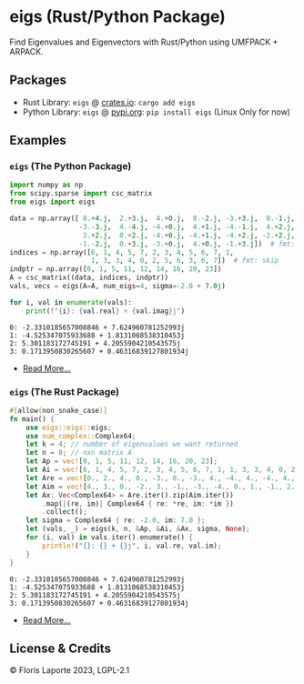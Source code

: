 # eigs (Rust/Python Package)

Find Eigenvalues and Eigenvectors with Rust/Python using UMFPACK + ARPACK.

## Packages

- Rust Library: `eigs` @ [crates.io](https://crates.io/crates/eigs): `cargo add eigs`
- Python Library: `eigs` @ [pypi.org](https://pypi.org/project/eigs): `pip install eigs` (Linux Only for now)

## Examples

### `eigs` (The Python Package)

```python
import numpy as np
from scipy.sparse import csc_matrix
from eigs import eigs

data = np.array([ 0.+4.j,  2.+3.j,  4.+0.j,  0.-2.j, -3.+3.j,  0.-1.j,
                 -3.-3.j,  4.-4.j, -4.+0.j,  4.+1.j, -4.-1.j,  4.+2.j,
                  3.+2.j,  0.+2.j, -4.+0.j, -4.+1.j, -4.+2.j, -2.+2.j,
                 -1.-2.j,  0.+3.j, -3.+0.j,  4.+0.j, -1.+3.j])  # fmt: skip
indices = np.array([6, 1, 4, 5, 7, 2, 3, 4, 5, 6, 7, 1,
                    1, 3, 3, 4, 0, 2, 5, 6, 3, 6, 7])  # fmt: skip
indptr = np.array([0, 1, 5, 11, 12, 14, 16, 20, 23])
A = csc_matrix((data, indices, indptr))
vals, vecs = eigs(A=A, num_eigs=4, sigma=-2.0 + 7.0j)

for i, val in enumerate(vals):
    print(f"{i}: {val.real} + {val.imag}j")
```
```
0: -2.3310185657008846 + 7.624960781252993j
1: -4.525347075933688 + 1.8131068538310453j
2: 5.301183172745191 + 4.2055904210543575j
3: 0.1713950830265607 + 0.46316839127801934j
```

- [Read More...](python)

### `eigs` (The Rust Package)

```rust
#[allow(non_snake_case)]
fn main() {
    use eigs::eigs::eigs;
    use num_complex::Complex64;
    let k = 4; // number of eigenvalues we want returned
    let n = 8; // nxn matrix A
    let Ap = vec![0, 1, 5, 11, 12, 14, 16, 20, 23];
    let Ai = vec![6, 1, 4, 5, 7, 2, 3, 4, 5, 6, 7, 1, 1, 3, 3, 4, 0, 2, 5, 6, 3, 6, 7];
    let Are = vec![0., 2., 4., 0., -3., 0., -3., 4., -4., 4., -4., 4., 3., 0., -4., -4., -4., -2., -1., 0., -3., 4., -1.];
    let Aim = vec![4., 3., 0., -2., 3., -1., -3., -4., 0., 1., -1., 2., 2., 2., 0., 1., 2., 2., -2., 3., 0., 0., 3.];
    let Ax: Vec<Complex64> = Are.iter().zip(Aim.iter())
        .map(|(re, im)| Complex64 { re: *re, im: *im })
        .collect();
    let sigma = Complex64 { re: -2.0, im: 7.0 };
    let (vals, _) = eigs(k, n, &Ap, &Ai, &Ax, sigma, None);
    for (i, val) in vals.iter().enumerate() {
        println!("{}: {} + {}j", i, val.re, val.im);
    }
}
```
```
0: -2.3310185657008846 + 7.624960781252993j
1: -4.525347075933688 + 1.8131068538310453j
2: 5.301183172745191 + 4.2055904210543575j
3: 0.1713950830265607 + 0.46316839127801934j
```

- [Read More...](rust)


## License & Credits

© Floris Laporte 2023, LGPL-2.1
